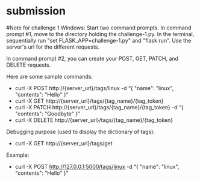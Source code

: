 # submission

#Note for challenge 1
Windows:
Start two command prompts. In command prompt #1, move to the directory holding the challenge-1.py. In the terminal, sequentially run "set FLASK_APP=challenge-1.py" and "flask run". Use the server's url for the different requests.

In command prompt #2, you can create your POST, GET, PATCH, and DELETE requests. 

Here are some sample commands:
- curl -X POST  http://{server_url}/tags/linux -d “{ \"name\": \"linux\", \"contents\": \"Hello\" }”
- curl -X GET  http://{server_url}/tags/{tag_name}/{tag_token}
- curl -X PATCH  http://{server_url}/tags/{tag_name}/{tag_token} -d “{ \"contents\": \"Goodbyte\" }”
- curl -X DELETE  http://{server_url}/tags/{tag_name}/{tag_token} 

Debugging purpose (used to display the dictionary of tags):
- curl -X GET  http://{server_url}/tags/get


Example:
- curl -X POST  http://127.0.0.1:5000/tags/linux -d “{ \"name\": \"linux\", \"contents\": \"Hello\" }”


